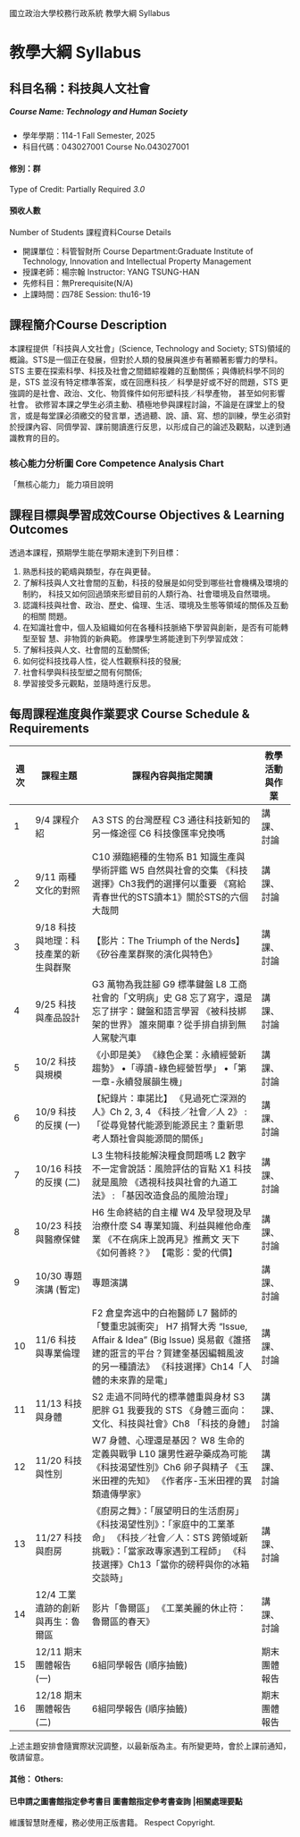 國立政治大學校務行政系統 教學大綱 Syllabus
# 教學大綱 Syllabus
##  科目名稱：科技與人文社會
#####  Course Name: Technology and Human Society
  * 學年學期：114-1 Fall Semester, 2025 
  * 科目代碼：043027001 Course No.043027001
#### 修別：群
Type of Credit: Partially Required 
_3.0_
#### 預收人數
Number of Students
課程資料Course Details
  * 開課單位：科管智財所 Course Department:Graduate Institute of Technology, Innovation and Intellectual Property Management 
  * 授課老師：楊宗翰 Instructor: YANG TSUNG-HAN 
  * 先修科目：無Prerequisite(N/A)
  * 上課時間：四78E Session: thu16-19
##  課程簡介Course Description
本課程提供「科技與人文社會」(Science, Technology and Society; STS)領域的概論。STS是一個正在發展，但對於人類的發展與進步有著顯著影響力的學科。STS 主要在探索科學、科技及社會之間錯綜複雜的互動關係；與傳統科學不同的是，STS 並沒有特定標準答案，或在回應科技／ 科學是好或不好的問題，STS 更強調的是社會、政治、文化、物質條件如何形塑科技／科學產物， 甚至如何影響社會。
欲修習本課之學生必須主動、積極地參與課程討論，不論是在課堂上的發言，或是每堂課必須繳交的發言單，透過聽、說、讀、寫、想的訓練，學生必須對於授課內容、同儕學習、課前閱讀進行反思，以形成自己的論述及觀點，以達到通識教育的目的。
###  核心能力分析圖 Core Competence Analysis Chart
「無核心能力」 
能力項目說明
##  課程目標與學習成效Course Objectives & Learning Outcomes 
透過本課程，預期學生能在學期末達到下列目標：
1. 熟悉科技的範疇與類型，存在與更替。
2. 了解科技與人文社會間的互動，科技的發展是如何受到哪些社會機構及環境的制約， 
科技又如何回過頭來形塑目前的人類行為、社會環境及自然環境。
3. 認識科技與社會、政治、歷史、倫理、生活、環境及生態等領域的關係及互動的相關
問題。
4. 在知識社會中，個人及組織如何在各種科技脈絡下學習與創新，是否有可能轉型至智
慧、非物質的新典範。
修課學生將能達到下列學習成效：
1. 了解科技與人文、社會間的互動關係;
2. 如何從科技找尋人性，從人性觀察科技的發展;
3. 社會科學與科技型塑之間有何關係;
4. 學習接受多元觀點，並隨時進行反思。
##  每周課程進度與作業要求 Course Schedule & Requirements
週次 |  課程主題 |  課程內容與指定閱讀 |  教學活動與作業  
---|---|---|---  
1 |  9/4 課程介紹 |  A3 STS 的台灣歷程 C3 通往科技新知的另一條途徑 C6 科技像匯率兌換嗎 |  講課、討論  
2 |  9/11 兩種文化的對照 |  C10 瀕臨絕種的生物系 B1 知識生產與學術評鑑 W5 自然與社會的交集 《科技選擇》Ch3我們的選擇何以重要 《寫給青春世代的STS讀本1》關於STS的六個大哉問 |  講課、討論  
3 |  9/18 科技與地理：科技產業的新生與群聚 |  【影片：The Triumph of the Nerds】 《矽谷產業群聚的演化與特色》 |  講課、討論  
4 |  9/25 科技與產品設計 |  G3 萬物為我註腳 G9 標準鍵盤 L8 工商社會的「文明病」史 G8 忘了寫字，還是忘了拼字：鍵盤和語言學習 《被科技綁架的世界》 誰來開車？從手排自排到無人駕駛汽車 |  講課、討論  
5 |  10/2 科技與規模 |  《小即是美》 《綠色企業：永續經營新趨勢》 •「導讀-綠色經營哲學」 •「第一章-永續發展韻生機」 |  講課、討論  
6 |  10/9 科技的反撲 (一) |  【紀錄片：車諾比】 《見過死亡深淵的人》Ch 2, 3, 4 《科技／社會／人 2》 : 「從尋覓替代能源到能源民主？重新思考人類社會與能源間的關係」 |  講課、討論  
7 |  10/16 科技的反撲 (二) |  L3 生物科技能解決糧食問題嗎 L2 數字不一定會說話：風險評估的盲點 X1 科技就是風險 《透視科技與社會的九道工法》 : 「基因改造食品的風險治理」 |  講課、討論  
8 |  10/23 科技與醫療保健 |  H6 生命終結的自主權 W4 及早發現及早治療什麼 S4 專業知識、利益與維他命產業 《不在病床上說再見》推薦文 天下《如何善終？》 【電影：愛的代價】 |  講課、討論  
9 |  10/30 專題演講 (暫定) |  專題演講 |  講課、討論  
10 |  11/6 科技與專業倫理 |  F2 倉皇奔逃中的白袍醫師 L7 醫師的「雙重忠誠衝突」 H7 捐腎大秀 “Issue, Affair & Idea” (Big Issue) 吳易叡《誰搭建的誑言的平台？賀建奎基因編輯風波的另一種讀法》 《科技選擇》Ch14「人體的未來靠的是電」 |  講課、討論  
11 |  11/13 科技與身體 |  S2 走過不同時代的標準體重與身材 S3 肥胖 G1 我要我的 STS 《身體三面向：文化、科技與社會》Ch8 「科技的身體」 |  講課、討論  
12 |  11/20 科技與性別 |  W7 身體、心理還是基因？ W8 生命的定義與戰爭 L10 讓男性避孕藥成為可能 《科技渴望性別》Ch6 卵子與精子 《玉米田裡的先知》 《作者序-玉米田裡的異類遺傳學家》 |  講課、討論  
13 |  11/27 科技與廚房 |  《廚房之舞》：「展望明日的生活廚房」 《科技渴望性別》：「家庭中的工業革命」 《科技／社會／人：STS 跨領域新挑戰》：「當家政專家遇到工程師」 《科技選擇》Ch13「當你的磅秤與你的冰箱交談時」 |  講課、討論  
14 |  12/4 工業遺跡的創新與再生：魯爾區 |  影片「魯爾區」 《工業美麗的休止符：魯爾區的春天》 |  講課、討論  
15 |  12/11 期末團體報告 (一) |  6組同學報告 (順序抽籤) |  期末團體報告  
16 |  12/18 期末團體報告 (二) |  6組同學報告 (順序抽籤) |  期末團體報告  
上述主題安排會隨實際狀況調整，以最新版為主。有所變更時，會於上課前通知，敬請留意。
####  其他： Others:
####  已申請之圖書館指定參考書目  圖書館指定參考書查詢 |相關處理要點
維護智慧財產權，務必使用正版書籍。 Respect Copyright.